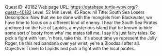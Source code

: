 Quest ID: 40182
Web page URL: https://database.turtle-wow.org/?quest=40182
Level: 52
Min Level: 45
Race: nil
Title: South Sea Losers
Description: Now that we be done with the mongrels from Blackwater, we have time to focus on a different kind of enemy. I hear the South Sea Pirates anchored on the Isle of Lapidis, a mysterious island that be known to hide some sort o' booty from wha' me mates tell me. I say it's just fairy tales. Go pick a fight with 'em, 'n here, take this. It's about time ye represent the Jolly Roger, tie this red bandana over yer wrist, ye're a Bloodsail after all.
Objective: Travel to Lapidis and pick a fight with the local pirates.

